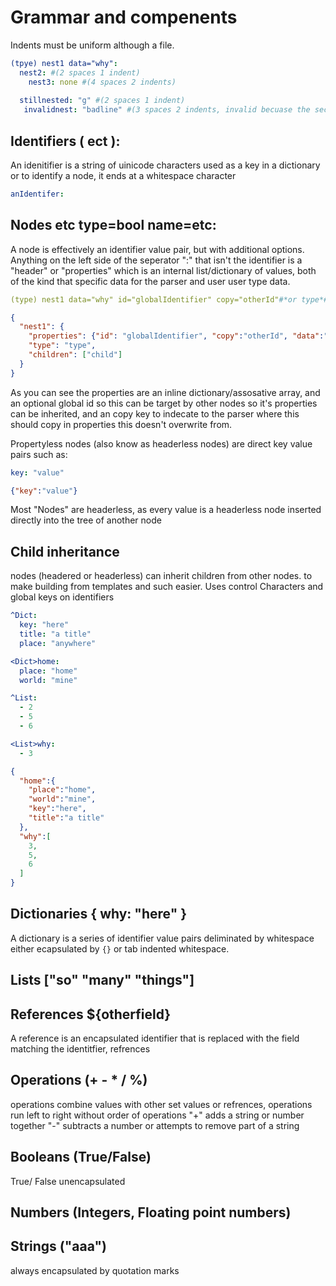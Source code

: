 # Grammar and compenents

Indents must be uniform although a file. 
``` yaml
(tpye) nest1 data="why":
  nest2: #(2 spaces 1 indent)
    nest3: none #(4 spaces 2 indents)
  
  stillnested: "g" #(2 spaces 1 indent)
   invalidnest: "badline" #(3 spaces 2 indents, invalid becuase the second indent is too short)

```

## Identifiers ( ect  ):

An idenitifier is a string of uinicode characters used as a key in a dictionary or to identify a node, it ends at a whitespace character
``` yaml
anIdentifer:
```

## Nodes etc type=bool name=etc:
A node is effectively an identifier value pair, but with additional options.
Anything on the left side of the seperator ":" that isn't the identifier is a "header" or "properties" which is an internal list/dictionary of values, both of the kind that specific data for the parser and user user type data.
``` yaml
(type) nest1 data="why" id="globalIdentifier" copy="otherId"#*or type*# num=5: "child"
```
``` json
{
  "nest1": {
    "properties": {"id": "globalIdentifier", "copy":"otherId", "data":"why", "num":5},
    "type": "type",
    "children": ["child"]
  }
}
```
As you can see the properties are an inline dictionary/assosative array, and an optional global id so this can be target by other nodes so it's properties can be inherited, and an copy key to indecate to the parser where this should copy in properties this doesn't overwrite from.

Propertyless nodes (also know as headerless nodes) are direct key value pairs such as:
``` yaml
key: "value"
```
``` json
{"key":"value"}
```
Most "Nodes" are headerless, as every value is a headerless node inserted directly into the tree of another node

## Child inheritance <xyz>
  
nodes (headered or headerless) can inherit children from other nodes.
to make building from templates and such easier. Uses control Characters and global keys on identifiers
``` yaml
^Dict: 
  key: "here"
  title: "a title"
  place: "anywhere"

<Dict>home:
  place: "home"
  world: "mine"

^List: 
  - 2
  - 5
  - 6

<List>why:
  - 3
```
``` json
{
  "home":{
    "place":"home",
    "world":"mine",
    "key":"here",
    "title":"a title"
  },
  "why":[
    3,
    5,
    6
  ]
}
```

## Dictionaries { why: "here" }
A dictionary is a series of identifier value pairs deliminated by whitespace either ecapsulated by ```{}``` or tab indented whitespace.

## Lists ["so" "many" "things"]


## References ${otherfield}
A reference is an encapsulated identifier that is replaced with the field matching the identitfier, refrences 

## Operations (+ - * / %)
operations combine values with other set values or refrences, operations run left to right without order of operations
"+" adds a string or number together
"-" subtracts a number or attempts to remove part of a string

## Booleans (True/False)
True/ False unencapsulated

## Numbers (Integers, Floating point numbers)


## Strings ("aaa")
always encapsulated by quotation marks
